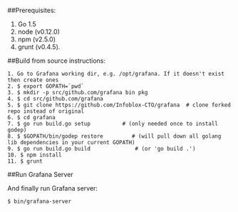 ##Prerequisites:
1. Go 1.5
2. node (v0.12.0)
3. npm (v2.5.0)
4. grunt (v0.4.5).

##Build from source instructions:

```
1. Go to Grafana working dir, e.g. /opt/grafana. If it doesn't exist then create ones
2. $ export GOPATH=`pwd`
3. $ mkdir -p src/github.com/grafana bin pkg
4. $ cd src/github.com/grafana
5. $ git clone https://github.com/Infoblox-CTO/grafana  # clone forked repo instead of original
6. $ cd grafana
7. $ go run build.go setup          # (only needed once to install godep)
8. $ $GOPATH/bin/godep restore         # (will pull down all golang lib dependencies in your current GOPATH)
9. $ go run build.go build              # (or 'go build .')
10. $ npm install
11. $ grunt
```

##Run Grafana Server

And finally run Grafana server:
```
$ bin/grafana-server
```
